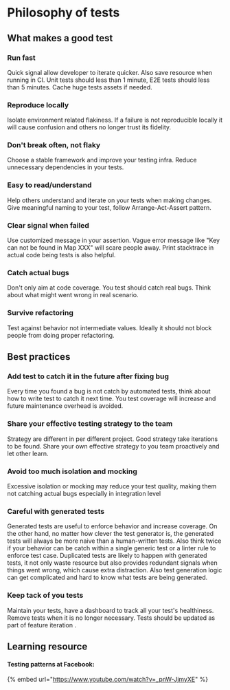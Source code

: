 # Philosophy of tests

## What makes a good test

### Run fast

Quick signal allow developer to iterate quicker. Also save resource when running in CI. Unit tests should less than 1 minute, E2E tests should less than 5 minutes. Cache huge tests assets if needed. &#x20;

### Reproduce locally

Isolate environment related flakiness. If a failure is not reproducible locally it will cause confusion and others no longer trust its fidelity. &#x20;

### Don't break often, not flaky

Choose a stable framework and improve your testing infra. Reduce unnecessary dependencies in your tests.

### Easy to read/understand

Help others understand and iterate on your tests when making changes. Give meaningful naming to your test, follow Arrange-Act-Assert pattern.

### Clear signal when failed

Use customized message in your assertion. Vague error message like "Key can not be found in Map XXX" will scare people away. Print stacktrace in actual code being tests is also helpful.

### Catch actual bugs

Don't only aim at code coverage. You test should catch real bugs. Think about what might went wrong in real scenario. &#x20;

### Survive refactoring&#x20;

Test against behavior not intermediate values. Ideally it should not block people from doing proper refactoring.

## Best practices&#x20;

### Add test to catch it in the future after fixing bug

Every time you found a bug is not catch by automated tests, think about how to write test to catch it next time. You test coverage will increase and future maintenance overhead is avoided.

### Share your effective testing strategy to the team

Strategy are different in per different project. Good strategy take iterations to be found. Share your own effective strategy to you team proactively and let other learn.

### Avoid too much isolation and mocking&#x20;

Excessive isolation or mocking may reduce your test quality, making them not catching actual bugs especially in integration level&#x20;

### Careful with generated tests

Generated tests are useful to enforce behavior and increase coverage. On the other hand, no matter how clever the test generator is, the generated tests will always be more naive than a human-written tests. Also think twice if your behavior can be catch within a single generic test or a linter rule to enforce test case. Duplicated tests are likely to happen with generated tests, it not only waste resource but also provides redundant signals when things went wrong, which cause extra distraction. Also test generation logic can get complicated and hard to know what tests are being generated.

### Keep tack of you tests

Maintain your tests, have a dashboard to track all your test's healthiness. Remove tests when it is no longer necessary. Tests should be updated as part of feature iteration .&#x20;

## Learning resource

#### Testing patterns at Facebook:

{% embed url="https://www.youtube.com/watch?v=_pnW-JjmyXE" %}

